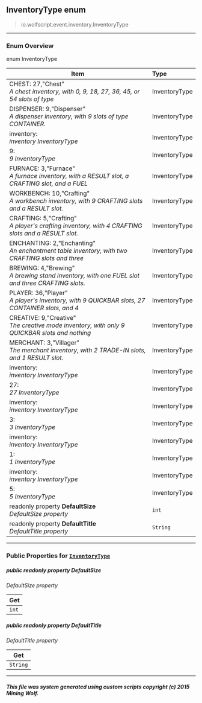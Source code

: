 ## InventoryType __enum__

>io.wolfscript.event.inventory.InventoryType

---

### Enum Overview

enum InventoryType

Item | Type   
--- | :--- 
CHEST: 27,"Chest"<br> _A chest inventory, with 0, 9, 18, 27, 36, 45, or 54 slots of type_ | InventoryType
DISPENSER: 9,"Dispenser"<br> _A dispenser inventory, with 9 slots of type CONTAINER._ | InventoryType
inventory: <br> _inventory InventoryType_ | InventoryType
9: <br> _9 InventoryType_ | InventoryType
FURNACE: 3,"Furnace"<br> _A furnace inventory, with a RESULT slot, a CRAFTING slot, and a FUEL_ | InventoryType
WORKBENCH: 10,"Crafting"<br> _A workbench inventory, with 9 CRAFTING slots and a RESULT slot._ | InventoryType
CRAFTING: 5,"Crafting"<br> _A player's crafting inventory, with 4 CRAFTING slots and a RESULT slot._ | InventoryType
ENCHANTING: 2,"Enchanting"<br> _An enchantment table inventory, with two CRAFTING slots and three_ | InventoryType
BREWING: 4,"Brewing"<br> _A brewing stand inventory, with one FUEL slot and three CRAFTING slots._ | InventoryType
PLAYER: 36,"Player"<br> _A player's inventory, with 9 QUICKBAR slots, 27 CONTAINER slots, and 4_ | InventoryType
CREATIVE: 9,"Creative"<br> _The creative mode inventory, with only 9 QUICKBAR slots and nothing_ | InventoryType
MERCHANT: 3,"Villager"<br> _The merchant inventory, with 2 TRADE-IN slots, and 1 RESULT slot._ | InventoryType
inventory: <br> _inventory InventoryType_ | InventoryType
27: <br> _27 InventoryType_ | InventoryType
inventory: <br> _inventory InventoryType_ | InventoryType
3: <br> _3 InventoryType_ | InventoryType
inventory: <br> _inventory InventoryType_ | InventoryType
1: <br> _1 InventoryType_ | InventoryType
inventory: <br> _inventory InventoryType_ | InventoryType
5: <br> _5 InventoryType_ | InventoryType
 readonly property __DefaultSize__ <br> _DefaultSize property_ | `int`
 readonly property __DefaultTitle__ <br> _DefaultTitle property_ | `String`



---


### Public Properties for [`InventoryType`](InventoryType.md)

##### <a id='defaultsize'></a>public  readonly property __DefaultSize__

_DefaultSize property_

Get | 
--- | 
`int` |



##### <a id='defaulttitle'></a>public  readonly property __DefaultTitle__

_DefaultTitle property_

Get | 
--- | 
`String` |



---


##### This file was system generated using custom scripts copyright (c) 2015 Mining Wolf.
	

